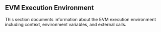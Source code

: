 ## EVM Execution Environment

This section documents information about the EVM execution environment including context,
environment variables, and external calls.
